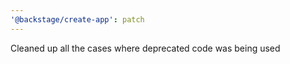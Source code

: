 ```yaml
---
'@backstage/create-app': patch
---
```


Cleaned up all the cases where deprecated code was being used
